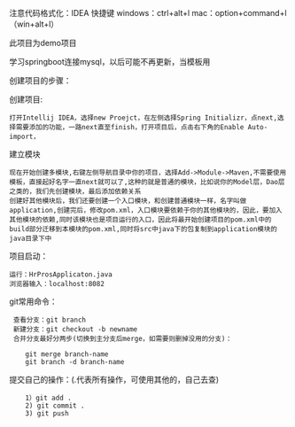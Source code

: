 注意代码格式化：IDEA
快捷键 windows：ctrl+alt+l   mac：option+command+l（win+alt+l）

此项目为demo项目

学习springboot连接mysql，以后可能不再更新，当模板用

创建项目的步骤：

创建项目:
        
    打开Intellij IDEA，选择new Proejct，在左侧选择Spring Initializr，点next,选择需要添加的功能，一路next直至finish，打开项目后，点击右下角的Enable Auto-import，

建立模块

    现在开始创建多模块,右键左侧导航目录中你的项目，选择Add->Module->Maven,不需要使用模板，直接起好名字一直next就可以了,这种的就是普通的模块，比如说你的Model层，Dao层之类的，我们先创建模块，最后添加依赖关系
    创建好其他模块后，我们还要创建一个入口模块，和创建普通模块一样，名字叫做application,创建完后，修改pom.xml，入口模块要依赖于你的其他模块的，因此，要加入其他模块的依赖,同时该模块也是项目运行的入口，因此将最开始创建项目的pom.xml中的build部分迁移到本模块的pom.xml,同时将src中java下的包复制到application模块的java目录下中
项目启动：
    
    运行：HrProsApplicaton.java
    浏览器输入：localhost:8082


git常用命令：

     查看分支：git branch
     新建分支：git checkout -b newname
     合并分支最好分两步(切换到主分支后merge，如需要则删掉没用的分支)：
 
        git merge branch-name
        git branch -d branch-name

提交自己的操作：(.代表所有操作，可使用其他的，自己去查)

        1）git add .
        2) git commit .
        3) git push
  
  
